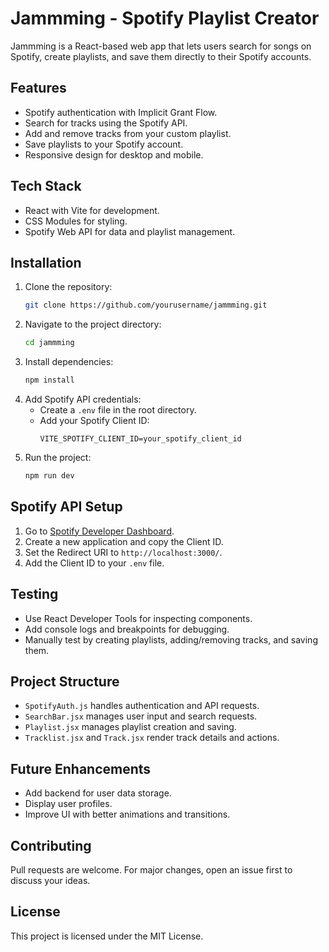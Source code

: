 # Jammming - Spotify Playlist Creator

Jammming is a React-based web app that lets users search for songs on Spotify, create playlists, and save them directly to their Spotify accounts.

## Features

- Spotify authentication with Implicit Grant Flow.
- Search for tracks using the Spotify API.
- Add and remove tracks from your custom playlist.
- Save playlists to your Spotify account.
- Responsive design for desktop and mobile.

## Tech Stack

- React with Vite for development.
- CSS Modules for styling.
- Spotify Web API for data and playlist management.

## Installation

1. Clone the repository:
   ```bash
   git clone https://github.com/yourusername/jammming.git
   ```
2. Navigate to the project directory:
   ```bash
   cd jammming
   ```
3. Install dependencies:
   ```bash
   npm install
   ```
4. Add Spotify API credentials:
   - Create a `.env` file in the root directory.
   - Add your Spotify Client ID:
     ```env
     VITE_SPOTIFY_CLIENT_ID=your_spotify_client_id
     ```
5. Run the project:
   ```bash
   npm run dev
   ```

## Spotify API Setup

1. Go to [Spotify Developer Dashboard](https://developer.spotify.com/dashboard).
2. Create a new application and copy the Client ID.
3. Set the Redirect URI to `http://localhost:3000/`.
4. Add the Client ID to your `.env` file.

## Testing

- Use React Developer Tools for inspecting components.
- Add console logs and breakpoints for debugging.
- Manually test by creating playlists, adding/removing tracks, and saving them.

## Project Structure

- `SpotifyAuth.js` handles authentication and API requests.
- `SearchBar.jsx` manages user input and search requests.
- `Playlist.jsx` manages playlist creation and saving.
- `Tracklist.jsx` and `Track.jsx` render track details and actions.

## Future Enhancements

- Add backend for user data storage.
- Display user profiles.
- Improve UI with better animations and transitions.

## Contributing

Pull requests are welcome. For major changes, open an issue first to discuss your ideas.

## License

This project is licensed under the MIT License.
